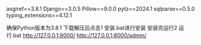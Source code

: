 asgiref==3.8.1
Django==3.0.5
Pillow==9.0.0
pytz==2024.1
sqlparse==0.5.0
typing_extensions==4.12.1

确保Python版本为3.8.1
下载解压后点击1 安装.bat进行安装
安装完运行2 运行.bat
http://127.0.0.1:8000/
http://127.0.0.1:8000/admin/
